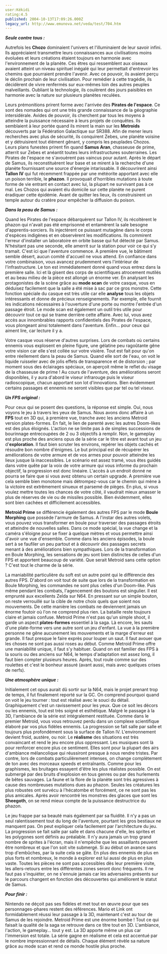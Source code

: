 ```yaml
---
user:Kékidi
rating:4.5
published: 2004-10-13T17:09:26.000Z
legacy_url: http://www.emunova.net/veda/test/704.htm
---
```

**_Seule contre tous :_**  

  

Autrefois les **Chozo** dominaient l'univers et l'illuminaient de leur savoir infini. Ils appréciaient transmettre leurs connaissances aux civilisations moins évoluées et leurs créations étaient toujours en harmonie avec l'environnement de la planète. Ces êtres qui ressemblent aux oiseaux avaient atteint un niveau spirituel inégalé qui leur permettait d'entrevoir les chemins que pourraient prendre l'avenir. Avec ce pouvoir, ils avaient perçu le déclin prochain de leur civilisation. Pour remédier à cette tragédie, ils décidèrent de vivre renfermés sur eux-mêmes loin des autres peuples malveillants. Oubliant la technologie, ils coulèrent des jours paisibles en harmonie avec la nature sur plusieurs planètes reculées.  

  

Leurs prémonitions prirent forme avec l'arrivée des **Pirates de l'espace**. Ce sont des nomades qui ont une très grande connaissance de la géographie intersidérale. Avides de pouvoir, ils cherchent par tous les moyens à atteindre la puissance nécessaire à leurs projets de conquêtes. Ils semblaient à leur portée quand ils mirent la main sur les **Metroids** découverts par la Fédération Galactique sur SR388\. Afin de mener leurs recherches avec plus de sécurité, ils conquirent Zebes, une planète voisine et y détruisirent tout élément gênant, y compris les peuplades Chozos. Leurs plans funestes prirent fin quand **Samus Aran**, chasseuse de prime, atterrit sur Zebes et anéantit toutes leurs infrastructures souterraines. Les Pirates de l'espace ne s'avouèrent pas vaincus pour autant. Après le départ de Samus, ils reconstituèrent leur base et se mirent à la recherche d'une planète fournissant une source d'énergie intarissable. Il découvrirent ainsi **Tallon IV** qui fut récemment frappée par une météorite apportant avec elle un poison terrible, le **phazon**. Il provoquait d'horribles mutations à toute forme de vie entrant en contact avec lui, la plupart ne survivant pas à ce mal. Les Chozos qui avaient élu domicile sur cette planète ne purent éradiquer cette épidémie. Avant de quitter les lieux, ils construisirent un temple autour du cratère pour empêcher la diffusion du poison.  

  

**_Dans la peau de Samus :_**  

  

Quand les Pirates de l'espace débarquèrent sur Tallon IV, ils récoltèrent le phazon qui n'avait pas été emprisonné et entamèrent la sale besogne d'apprentis-sorciers. Ils injectèrent ce puissant mutagène dans le corps d'espèces indigènes et en observèrent les modifications. Ils commirent l'erreur d'installer un laboratoire en orbite basse qui fut détecté par Samus. N'hésitant pas une seconde, elle amerrit sur la station pour voir ce qui s'y tramait. C'est ici que l'aventure commence. A première vue, le bâtiment semble désert, aucun comité d'accueil ne vous attend. En confiance dans votre combinaison, vous avancez prudemment vers l'intérieur de l'infrastructure. Le ton est immédiatement donné quand vous entrez dans la première salle. Ici et là gisent des corps de scientifiques atrocement mutilés et au beau milieu de la pièce est allongé un énorme ver. En analysant les protagonistes de la scène grâce au **mode scan** de votre casque, vous en déduisez facilement que la salle a été mise à sac par ce gros monstre. Cette fonction spéciale du casque est très utile car elle **analyse** tous les objets intéressants et donne de précieux renseignements. Par exemple, elle fournit les indications nécessaires à l'ouverture d'une porte ou montre l'entrée d'un passage étroit. Le mode scan est également un outil très utile pour découvrir tout ce qui se trame derrière cette affaire. Avec lui, vous avez accès aux innombrables rapports confidentiels des Pirates de l'espace, vous plongeant ainsi totalement dans l'aventure. Enfin... pour ceux qui aiment lire, car lecture il y a.  

  

Votre casque vous réserve d'autres surprises. Lors de combats où certains ennemis vous explosent en pleine figure, une gélatine peu ragoûtante gêne votre vision car elle s'est collée sur votre visière. Tout est fait pour qu'on entre réellement dans la peau de Samus. Quand elle sort de l'eau, on voit le liquide ruisseler avec de jolis effets de transparence et de distorsion ; par moment sous des éclairages spéciaux, on aperçoit même le reflet du visage de la chasseuse de prime ! Au cours de l'aventure, des améliorations seront disponibles, il y aura d'abord le viseur infrarouge puis le viseur radioscopique, chacun apportant son lot d'innovations. Bien évidemment certains passages et ennemis ne seront visibles que par tel ou tel viseur.  

  

**_Un FPS original :_**  

  

Pour ceux qui se posent des questions, la réponse est simple. Oui, nous voyons le jeu à travers les yeux de Samus. Nous avons donc affaire à un **FPS** tout en 3D qui, à première vue, tranche avec les anciens Metroid version plates-formes. En fait, le lien de parenté avec les autres Doom-likes est des plus éloignés. L'action ne se limite pas à de simples successions de bourinnage entrecoupées de 2 ou 3 objectifs à remplir. Non, le gameplay est plus proche des anciens opus de la série car le titre est avant tout un jeu d'**exploration**. Il faut bien scruter les environs, repérer les objets cachés et résoudre bon nombre d'énigmes. Le but principal est de récupérer les améliorations de votre armure et de vos armes pour pouvoir atteindre les lieux jusque là inaccessibles. Le scénario est assez tramé, vous êtes guidés dans votre quête par la voix de votre armure qui vous informe du prochain objectif, la progression est donc linéaire. L'accès à un endroit donné ne pourra se faire que si vous avez obtenu un certain upgrade. A première vue cela semble bien monotone mais détrompez-vous car le chemin qui mène à la victoire est extrêmement sinueux et parsemé de pièges. En plus, si vous voulez mettre toutes les chances de votre côté, il vaudrait mieux amasser le plus de réserves de vie ou de missiles possible. Bien évidemment, elles sont bien cachées et difficilement accessibles.  

  

**Metroid Prime** se différencie également des autres FPS par le mode **Boule Morphing** que possède l'armure de Samus. A l'instar des autres volets, vous pouvez vous transformer en boule pour traverser des passages étroits et atteindre de nouvelles salles. Dans ce mode spécial, la vue change et la caméra s'éloigne pour se fixer à quelque mètres et vous permettre ainsi d'avoir une vue d'ensemble. Comme dans les anciens épisodes, la boule sert à se faufiler un peu partout et à découvrir des passages secrets menant à des améliorations bien sympathiques. Lors de la transformation en Boule Morphing, les sensations de jeu sont bien distinctes de celles d'un FPS et apportent beaucoup de variété. Que serait Metroid sans cette option ? C'est tout le charme de la série.  

  

La maniabilité particulière du soft est un autre point qui le différencie des autres FPS. D'abord on voit tout de suite que lors de la transformation en Boule Morphing, les commandes ne sont plus celles d'un Doom-like. Puis même pendant les combats, l'agencement des boutons est singulier. Il est emprunté aux excellents Zelda sur N64\. En pressant sur un simple bouton, on reste verrouillé sur la cible de notre choix quels que soient nos mouvements. De cette manière les combats ne deviennent jamais un énorme foutoir où l'on ne comprend plus rien. La bataille reste toujours claire et jamais confuse. Metroid Prime n'est pas qu'un simple shoot, il garde un aspect **plates-formes** essentiel à la saga. Là encore, les sauts d'une plate-forme vers une autre sont un jeu d'enfant. La vue à la première personne ne gêne aucunement les mouvements et la marge d'erreur est grande. Il faut presque le faire exprès pour louper un saut. Il faut avouer que les choses ne sont pas aussi roses au début. Comme Metroid Prime offre une maniabilité unique, il faut s'y habituer. Quand on est familier des FPS à la souris ou des anciens sur N64, le temps d'adaptation est assez long, il faut bien compter plusieurs heures. Après, tout roule comme sur des roulettes et c'est le bonheur assuré (avant aussi, mais avec quelques crises de nerfs).  

  

**_Une atmosphère unique :_**  

  

Initialement cet opus aurait dû sortir sur la N64, mais le projet prenant trop de temps, il fut finalement reporté sur la GC. On comprend pourquoi quand on voit le jeu tourner : tout est réalisé avec le souci du détail. Graphiquement c'est un ravissement pour les yeux. Que ce soit les décors ou les ennemis, tout est très soigné et esthétique. Malgré le passage à la 3D, l'ambiance de la série est intégralement restituée. Comme dans le premier Metroid, vous vous retrouvez perdu dans un complexe scientifique élaboré par vos plus fidèles ennemis. La progression se fait salle par salle et toujours plus profondément sous la surface de Tallon IV. L'environnement devient froid, austère, ou noir. Le **réalisme** des situations est très convaincant et rend le jeu encore plus oppressant. Les musiques sont là pour renforcer encore plus ce sentiment. Elles sont pour la plupart des airs d'ambiance mélancolique qui réussiront presque à nous rendre tristes. Par contre, lors de combats particulièrement intenses, on change complètement de ton avec des morceaux speeds et entraînants. Comme pour les graphismes, les bruitages essayent d'être les plus réalistes possible. On est submergé par des bruits d'explosion en tous genres ou par des hurlements de bêtes sauvages. La faune et la flore de la planète sont très agressives à cause des nombreuses mutations dues au phazon. Seules les créatures les plus robustes ont survécu à l'hécatombe et forcément, ce ne sont pas les plus amicales. Après avoir rencontré les monstres des glaces que sont les **Sheegoth**, on se rend mieux compte de la puissance destructrice du phazon.  

  

Le jeu frappe par sa beauté mais également par sa fluidité. Il n'y a pas un seul ralentissement tout du long de l'aventure, pourtant les gros bestiaux ne manquent pas. On peut expliquer cela facilement par l'architecture du jeu. La progression se fait salle par salle et dans chacune d'elle, les sprites et les polygones sont définis au préalable. Il n'y aura jamais un trop grand nombre de sprites à l'écran, mais il n'empêche que les assaillants peuvent être nombreux et que l'on soit vite submergé. Si au début on avance sans trop d'embûches, par la suite cela se gâte. En plus des ennemis de plus en plus forts et nombreux, le monde à explorer est lui aussi de plus en plus vaste. Toutes les pièces ne sont pas accessibles dès leur première visite, les allers-retours entre les différentes zones seront donc fréquents. Il ne faut pas s'inquiéter, on ne s'ennuie jamais car les adversaires présents sur le parcours changent en fonction des découvertes qui améliorent le statut de Samus.  

  

**_Pour finir :_**  

  

Nintendo ne déçoit pas ses fidèles et met tout en œuvre pour que ses personnages-phares restent des références. Mario et Link ont formidablement réussi leur passage à la 3D, maintenant c'est au tour de Samus de les rejoindre. Metroid Prime est une énorme bombe ! Tout ce qui faisait la qualité de la saga se retrouve dans ce titre tout en 3D. L'ambiance, l'action, le gameplay... tout y est. La 3D apporte même un plus car l'immersion est totale. La série gagne en réalisme et cela est accentué par le nombre impressionnant de détails. Chaque élément révèle sa nature grâce au mode scan et rend ce monde hostile plus proche.